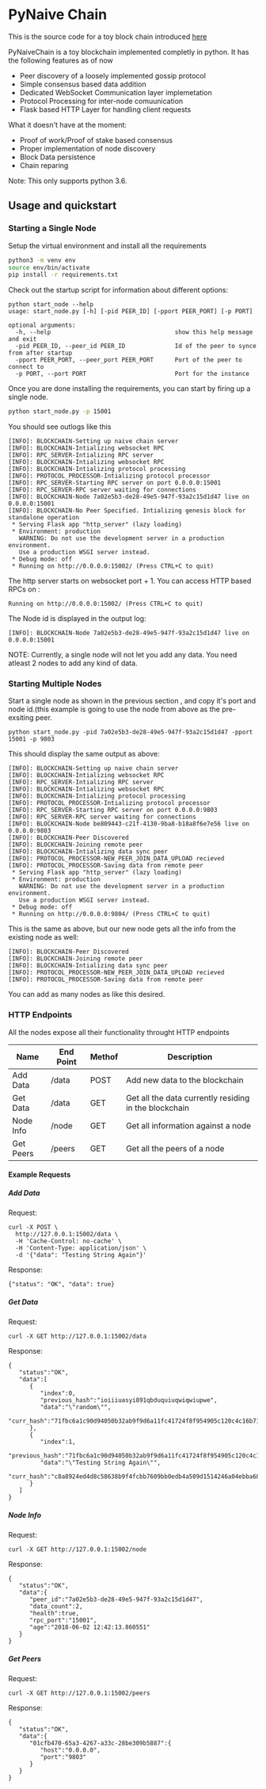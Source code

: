# PyNaive Chain
This is the source code for a toy block chain introduced [here](http://technokeeda.com/writing-a-toy-blockchain-python)

PyNaiveChain is a toy blockchain implemented completly in python. It has the following features as of now
   - Peer discovery of a loosely implemented gossip protocol
   - Simple consensus based data addition
   - Dedicated WebSocket Communication layer implemetation
   - Protocol Processing for inter-node comuunication
   - Flask based HTTP Layer for handling client requests

What it doesn't have at the moment:
   - Proof of work/Proof of stake based consensus
   - Proper implementation of node discovery
   - Block Data persistence
   - Chain reparing

Note: This only supports python 3.6.

## Usage and quickstart

### Starting a Single Node
Setup the virtual environment and install all the requirements
```sh
python3 -m venv env
source env/bin/activate
pip install -r requirements.txt
```

Check out the startup script for information about different options:
```
python start_node --help
usage: start_node.py [-h] [-pid PEER_ID] [-pport PEER_PORT] [-p PORT]

optional arguments:
  -h, --help                                   show this help message and exit
  -pid PEER_ID, --peer_id PEER_ID              Id of the peer to synce from after startup
  -pport PEER_PORT, --peer_port PEER_PORT      Port of the peer to connect to
  -p PORT, --port PORT                         Port for the instance
```

Once you are done installing the requirements, you can start by firing up a single node.
```sh
python start_node.py -p 15001
```

You should see outlogs like this
```
[INFO]: BLOCKCHAIN-Setting up naive chain server
[INFO]: BLOCKCHAIN-Intializing websocket RPC
[INFO]: RPC_SERVER-Intializing RPC server
[INFO]: BLOCKCHAIN-Intializing websocket RPC
[INFO]: BLOCKCHAIN-Intializing protocol processing
[INFO]: PROTOCOL_PROCESSOR-Intializing protocol processor
[INFO]: RPC_SERVER-Starting RPC server on port 0.0.0.0:15001
[INFO]: RPC_SERVER-RPC server waiting for connections
[INFO]: BLOCKCHAIN-Node 7a02e5b3-de28-49e5-947f-93a2c15d1d47 live on 0.0.0.0:15001
[INFO]: BLOCKCHAIN-No Peer Specified. Intializing genesis block for standalone operation
 * Serving Flask app "http_server" (lazy loading)
 * Environment: production
   WARNING: Do not use the development server in a production environment.
   Use a production WSGI server instead.
 * Debug mode: off
 * Running on http://0.0.0.0:15002/ (Press CTRL+C to quit)
```
The http server starts on websocket port + 1. You can access HTTP based RPCs on :
```
Running on http://0.0.0.0:15002/ (Press CTRL+C to quit)
```

 The Node id is displayed in the output log:
 ```
 [INFO]: BLOCKCHAIN-Node 7a02e5b3-de28-49e5-947f-93a2c15d1d47 live on 0.0.0.0:15001
 ```

NOTE: Currently, a single node will not let you add any data. You need atleast 2 nodes to add any kind of data.

 ### Starting Multiple Nodes

Start a single node as shown in the previous section , and copy it's port and node id.(this example is going to use the node from above as the pre-exsiting peer.
```
python start_node.py -pid 7a02e5b3-de28-49e5-947f-93a2c15d1d47 -pport 15001 -p 9803
```

This should display the same output as above:
```
[INFO]: BLOCKCHAIN-Setting up naive chain server
[INFO]: BLOCKCHAIN-Intializing websocket RPC
[INFO]: RPC_SERVER-Intializing RPC server
[INFO]: BLOCKCHAIN-Intializing websocket RPC
[INFO]: BLOCKCHAIN-Intializing protocol processing
[INFO]: PROTOCOL_PROCESSOR-Intializing protocol processor
[INFO]: RPC_SERVER-Starting RPC server on port 0.0.0.0:9803
[INFO]: RPC_SERVER-RPC server waiting for connections
[INFO]: BLOCKCHAIN-Node be809443-c21f-4130-9ba8-b18a8f6e7e56 live on 0.0.0.0:9803
[INFO]: BLOCKCHAIN-Peer Discovered
[INFO]: BLOCKCHAIN-Joining remote peer
[INFO]: BLOCKCHAIN-Intializing data sync peer
[INFO]: PROTOCOL_PROCESSOR-NEW_PEER_JOIN_DATA_UPLOAD recieved
[INFO]: PROTOCOL_PROCESSOR-Saving data from remote peer
 * Serving Flask app "http_server" (lazy loading)
 * Environment: production
   WARNING: Do not use the development server in a production environment.
   Use a production WSGI server instead.
 * Debug mode: off
 * Running on http://0.0.0.0:9804/ (Press CTRL+C to quit)
```

This is the same as above, but our new node gets all the info from the existing node as well:
```
[INFO]: BLOCKCHAIN-Peer Discovered
[INFO]: BLOCKCHAIN-Joining remote peer
[INFO]: BLOCKCHAIN-Intializing data sync peer
[INFO]: PROTOCOL_PROCESSOR-NEW_PEER_JOIN_DATA_UPLOAD recieved
[INFO]: PROTOCOL_PROCESSOR-Saving data from remote peer
```

You can add as many nodes as like this desired.
### HTTP Endpoints
All the nodes expose all their functionality throught HTTP endpoints

Name | End Point| Methof | Description |
| ------ | ------ | ------ |------ |
Add Data | /data | POST | Add new data to the blockchain |
Get Data | /data | GET | Get all the data currently residing in the blockchain |
Node Info| /node | GET | Get all information against a node |
Get Peers| /peers | GET | Get all the peers of a node |

#### Example Requests

##### Add Data

Request:
```
curl -X POST \
  http://127.0.0.1:15002/data \
  -H 'Cache-Control: no-cache' \
  -H 'Content-Type: application/json' \
  -d '{"data": "Testing String Again"}'
```
Response:
```
{"status": "OK", "data": true}
```

##### Get Data

Request:
```
curl -X GET http://127.0.0.1:15002/data
```
Response:
```
{
   "status":"OK",
   "data":[
      {
         "index":0,
         "previous_hash":"ioiiiuasyi891qbduquiuqwiqwiupwe",
         "data":"\"random\"",
         "curr_hash":"71fbc6a1c90d94050b32ab9f9d6a11fc41724f8f954905c120c4c16b71f1f80f"
      },
      {
         "index":1,
         "previous_hash":"71fbc6a1c90d94050b32ab9f9d6a11fc41724f8f954905c120c4c16b71f1f80f",
         "data":"\"Testing String Again\"",
         "curr_hash":"c8a8924ed4d8c58638b9f4fcbb7609bb0edb4a509d1514246a04ebba680d5a1f"
      }
   ]
}
```

##### Node Info
Request:
```
curl -X GET http://127.0.0.1:15002/node
```

Response:
```
{
   "status":"OK",
   "data":{
      "peer_id":"7a02e5b3-de28-49e5-947f-93a2c15d1d47",
      "data_count":2,
      "health":true,
      "rpc_port":"15001",
      "age":"2018-06-02 12:42:13.860551"
   }
}
```

##### Get Peers
Request:
```
curl -X GET http://127.0.0.1:15002/peers
```

Response:
```
{
   "status":"OK",
   "data":{
      "01cfb470-65a3-4267-a33c-28be309b5887":{
         "host":"0.0.0.0",
         "port":"9803"
      }
   }
}
```
